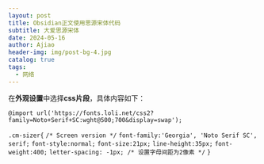 ```yaml
---
layout: post
title: Obsidian正文使用思源宋体代码
subtitle: 大爱思源宋体
date: 2024-05-16
author: Ajiao
header-img: img/post-bg-4.jpg
catalog: true
tags:
  - 网络
---
```


在**外观设置**中选择**css片段**，具体内容如下：

`@import url('https://fonts.loli.net/css2?family=Noto+Serif+SC:wght@500;700&display=swap');`

`.cm-sizer{`
  `/* Screen version */`
  `font-family:'Georgia', 'Noto Serif SC', serif;`
  `font-style:normal;`
  `font-size:21px;`
  `line-height:35px;`
  `font-weight:400;`
  `letter-spacing: -1px; /* 设置字母间距为2像素 */`
`}`